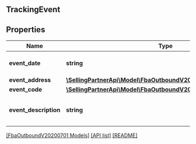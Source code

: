 ## TrackingEvent

## Properties

Name | Type | Description | Notes
------------ | ------------- | ------------- | -------------
**event_date** | **string** | A datetime string in ISO 8601 format. |
**event_address** | [**\SellingPartnerApi\Model\FbaOutboundV20200701\TrackingAddress**](TrackingAddress.md) |  |
**event_code** | [**\SellingPartnerApi\Model\FbaOutboundV20200701\EventCode**](EventCode.md) |  |
**event_description** | **string** | A description for the corresponding event code. |

[[FbaOutboundV20200701 Models]](../) [[API list]](../../Api) [[README]](../../../README.md)
